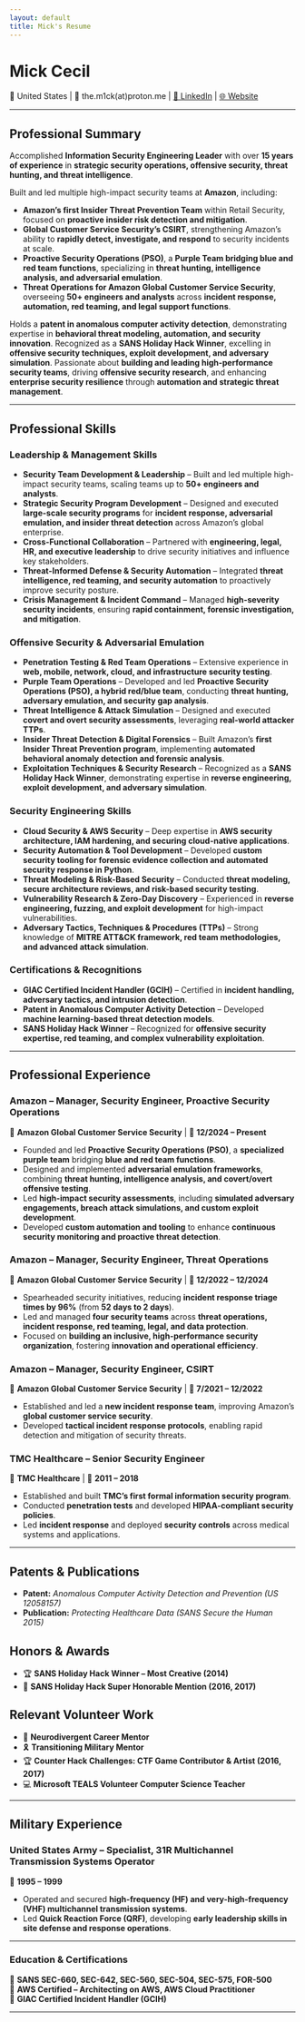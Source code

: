 ```yaml
---
layout: default
title: Mick's Resume
---
```


# **Mick Cecil**  
📍 United States | 📧 the.m1ck(at)proton.me |
[🔗 LinkedIn](https://www.linkedin.com/in/mickeycecil) | [🌐 Website](https://mickcecil.com)  

---

## **Professional Summary**  
Accomplished **Information Security Engineering Leader** with over **15 years of experience** in **strategic security operations, offensive security, threat hunting, and threat intelligence**.  

Built and led multiple high-impact security teams at **Amazon**, including:  
- **Amazon’s first Insider Threat Prevention Team** within Retail Security, focused on **proactive insider risk detection and mitigation**.  
- **Global Customer Service Security’s CSIRT**, strengthening Amazon’s ability to **rapidly detect, investigate, and respond** to security incidents at scale.  
- **Proactive Security Operations (PSO)**, a **Purple Team bridging blue and red team functions**, specializing in **threat hunting, intelligence analysis, and adversarial emulation**.  
- **Threat Operations for Amazon Global Customer Service Security**, overseeing **50+ engineers and analysts** across **incident response, automation, red teaming, and legal support functions**.  

Holds a **patent in anomalous computer activity detection**, demonstrating expertise in **behavioral threat modeling, automation, and security innovation**. Recognized as a **SANS Holiday Hack Winner**, excelling in **offensive security techniques, exploit development, and adversary simulation**. Passionate about **building and leading high-performance security teams**, driving **offensive security research**, and enhancing **enterprise security resilience** through **automation and strategic threat management**.  

---

## **Professional Skills**  

### **Leadership & Management Skills**  
- **Security Team Development & Leadership** – Built and led multiple high-impact security teams, scaling teams up to **50+ engineers and analysts**.  
- **Strategic Security Program Development** – Designed and executed **large-scale security programs** for **incident response, adversarial emulation, and insider threat detection** across Amazon’s global enterprise.  
- **Cross-Functional Collaboration** – Partnered with **engineering, legal, HR, and executive leadership** to drive security initiatives and influence key stakeholders.  
- **Threat-Informed Defense & Security Automation** – Integrated **threat intelligence, red teaming, and security automation** to proactively improve security posture.  
- **Crisis Management & Incident Command** – Managed **high-severity security incidents**, ensuring **rapid containment, forensic investigation, and mitigation**.  

### **Offensive Security & Adversarial Emulation**  
- **Penetration Testing & Red Team Operations** – Extensive experience in **web, mobile, network, cloud, and infrastructure security testing**.  
- **Purple Team Operations** – Developed and led **Proactive Security Operations (PSO), a hybrid red/blue team**, conducting **threat hunting, adversary emulation, and security gap analysis**.  
- **Threat Intelligence & Attack Simulation** – Designed and executed **covert and overt security assessments**, leveraging **real-world attacker TTPs**.  
- **Insider Threat Detection & Digital Forensics** – Built Amazon’s **first Insider Threat Prevention program**, implementing **automated behavioral anomaly detection and forensic analysis**.  
- **Exploitation Techniques & Security Research** – Recognized as a **SANS Holiday Hack Winner**, demonstrating expertise in **reverse engineering, exploit development, and adversary simulation**.  

### **Security Engineering Skills**  
- **Cloud Security & AWS Security** – Deep expertise in **AWS security architecture, IAM hardening, and securing cloud-native applications**.  
- **Security Automation & Tool Development** – Developed **custom security tooling for forensic evidence collection and automated security response in Python**.  
- **Threat Modeling & Risk-Based Security** – Conducted **threat modeling, secure architecture reviews, and risk-based security testing**.  
- **Vulnerability Research & Zero-Day Discovery** – Experienced in **reverse engineering, fuzzing, and exploit development** for high-impact vulnerabilities.  
- **Adversary Tactics, Techniques & Procedures (TTPs)** – Strong knowledge of **MITRE ATT&CK framework, red team methodologies, and advanced attack simulation**.  

### **Certifications & Recognitions**  
- **GIAC Certified Incident Handler (GCIH)** – Certified in **incident handling, adversary tactics, and intrusion detection**.  
- **Patent in Anomalous Computer Activity Detection** – Developed **machine learning-based threat detection models**.  
- **SANS Holiday Hack Winner** – Recognized for **offensive security expertise, red teaming, and complex vulnerability exploitation**.  

---

## **Professional Experience**  

### **Amazon – Manager, Security Engineer, Proactive Security Operations**  
📍 **Amazon Global Customer Service Security** | 📅 **12/2024 – Present**  
- Founded and led **Proactive Security Operations (PSO)**, a **specialized purple team** bridging **blue and red team functions**.  
- Designed and implemented **adversarial emulation frameworks**, combining **threat hunting, intelligence analysis, and covert/overt offensive testing**.  
- Led **high-impact security assessments**, including **simulated adversary engagements, breach attack simulations, and custom exploit development**.  
- Developed **custom automation and tooling** to enhance **continuous security monitoring and proactive threat detection**.  

### **Amazon – Manager, Security Engineer, Threat Operations**  
📍 **Amazon Global Customer Service Security** | 📅 **12/2022 – 12/2024**  
- Spearheaded security initiatives, reducing **incident response triage times by 96%** (from **52 days to 2 days**).  
- Led and managed **four security teams** across **threat operations, incident response, red teaming, legal, and data protection**.  
- Focused on **building an inclusive, high-performance security organization**, fostering **innovation and operational efficiency**.  

### **Amazon – Manager, Security Engineer, CSIRT**  
📍 **Amazon Global Customer Service Security** | 📅 **7/2021 – 12/2022**  
- Established and led a **new incident response team**, improving Amazon’s **global customer service security**.  
- Developed **tactical incident response protocols**, enabling rapid detection and mitigation of security threats.  

### **TMC Healthcare – Senior Security Engineer**  
📍 **TMC Healthcare** | 📅 **2011 – 2018**  
- Established and built **TMC’s first formal information security program**.  
- Conducted **penetration tests** and developed **HIPAA-compliant security policies**.  
- Led **incident response** and deployed **security controls** across medical systems and applications.  

---

## **Patents & Publications**  
- **Patent:** *Anomalous Computer Activity Detection and Prevention (US 12058157)*  
- **Publication:** *Protecting Healthcare Data (SANS Secure the Human 2015)*  

## **Honors & Awards**  
- 🏆 **SANS Holiday Hack Winner – Most Creative (2014)**  
- 🏅 **SANS Holiday Hack Super Honorable Mention (2016, 2017)**  

## **Relevant Volunteer Work**  
- 🧩 **Neurodivergent Career Mentor**
- 🎗️ **Transitioning Military Mentor**  
- 🏆 **Counter Hack Challenges: CTF Game Contributor & Artist (2016, 2017)**  
- 💻 **Microsoft TEALS Volunteer Computer Science Teacher**  

---

## **Military Experience**  
### **United States Army – Specialist, 31R Multichannel Transmission Systems Operator**  
📅 **1995 – 1999**  
- Operated and secured **high-frequency (HF) and very-high-frequency (VHF) multichannel transmission systems**.  
- Led **Quick Reaction Force (QRF)**, developing **early leadership skills in site defense and response operations**.  

---

### **Education & Certifications**  
📜 **SANS SEC-660, SEC-642, SEC-560, SEC-504, SEC-575, FOR-500**  
📜 **AWS Certified – Architecting on AWS, AWS Cloud Practitioner**  
📜 **GIAC Certified Incident Handler (GCIH)**  

---